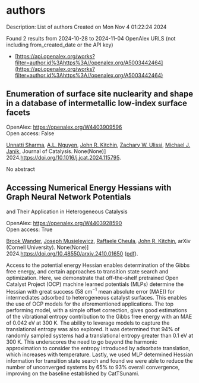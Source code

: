 # authors
Description: List of authors
Created on Mon Nov  4 01:22:24 2024

Found 2 results from 2024-10-28 to 2024-11-04
OpenAlex URLS (not including from_created_date or the API key)
- [https://api.openalex.org/works?filter=author.id%3Ahttps%3A//openalex.org/A5003442464](https://api.openalex.org/works?filter=author.id%3Ahttps%3A//openalex.org/A5003442464)

## Enumeration of surface site nuclearity and shape in a database of intermetallic low-index surface facets   

OpenAlex: https://openalex.org/W4403909596    
Open access: False
    
[Unnatti Sharma](https://openalex.org/A5034884349), [A.L. Nguyen](https://openalex.org/A5112922494), [John R. Kitchin](https://openalex.org/A5003442464), [Zachary W. Ulissi](https://openalex.org/A5024574386), [Michael J. Janik](https://openalex.org/A5031735060), Journal of Catalysis. None(None)] 2024.https://doi.org/10.1016/j.jcat.2024.115795.
    
No abstract    

    

## Accessing Numerical Energy Hessians with Graph Neural Network Potentials
  and Their Application in Heterogeneous Catalysis   

OpenAlex: https://openalex.org/W4403928590    
Open access: True
    
[Brook Wander](https://openalex.org/A5029824000), [Joseph Musielewicz](https://openalex.org/A5035368167), [Raffaele Cheula](https://openalex.org/A5022902169), [John R. Kitchin](https://openalex.org/A5003442464), arXiv (Cornell University). None(None)] 2024.https://doi.org/10.48550/arxiv.2410.01650 ([pdf](http://arxiv.org/pdf/2410.01650)).
    
Access to the potential energy Hessian enables determination of the Gibbs free energy, and certain approaches to transition state search and optimization. Here, we demonstrate that off-the-shelf pretrained Open Catalyst Project (OCP) machine learned potentials (MLPs) determine the Hessian with great success (58 cm$^{-1}$ mean absolute error (MAE)) for intermediates adsorbed to heterogeneous catalyst surfaces. This enables the use of OCP models for the aforementioned applications. The top performing model, with a simple offset correction, gives good estimations of the vibrational entropy contribution to the Gibbs free energy with an MAE of 0.042 eV at 300 K. The ability to leverage models to capture the translational entropy was also explored. It was determined that 94% of randomly sampled systems had a translational entropy greater than 0.1 eV at 300 K. This underscores the need to go beyond the harmonic approximation to consider the entropy introduced by adsorbate translation, which increases with temperature. Lastly, we used MLP determined Hessian information for transition state search and found we were able to reduce the number of unconverged systems by 65% to 93% overall convergence, improving on the baseline established by CatTSunami.    

    
